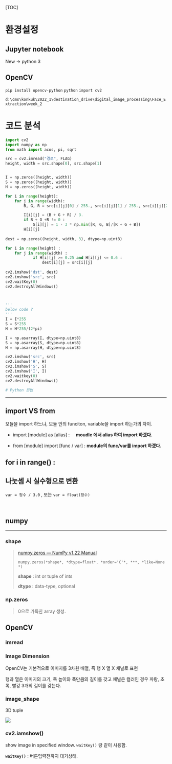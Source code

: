 [TOC]

# 환경설정

## Jupyter notebook

New -> python 3

## OpenCV

`pip install opencv-python`
`python`
`import cv2`

 `d:\cms\konkuk\2022_1\destination_drive\digital_image_processing\Face_Extraction\week_2`

# 코드 분석

```python
import cv2
import numpy as np
from math import acos, pi, sqrt
```

```python
src = cv2.imread("경로", FLAG)
height, width = src.shape[0], src.shape[1]


I = np.zeros((height, width))
S = np.zeros((height, width))
H = np.zeros((height, width))

for i in range(height):
    for j in range(width):
        B, G, R = src[i][j][0] / 255., src[i][j][1] / 255., src[i][j][2] / 255.

        I[i][j] = (B + G + R) / 3.
        if B + G +R != 0 :
            S[i][j] = 1 - 3 * np.min([R, G, B]/[R + G + B])
        H[i][j]
        
dest = np.zeros((height, width, 3), dtype=np.uint8)

for i in range(height) :
    for j in range(width) : 
            if H[i][j] >= 0.25 and H[i][j] <= 0.6 :
                dest[i][j] = src[i][j]
                
cv2.imshow('dst', dest)
cv2.imshow('src', src)
cv2.waitKey(0)
cv2.destroyAllWindows()



'''
below code ? 
'''
I = I*255
S = S*255
H = H*255/(2*pi)

I = np.asarray(I, dtype=np.uint8)
S = np.asarray(S, dtype=np.uint8)
H = np.asarray(H, dtype=np.uint8)

cv2.imshow('src', src)
cv2.imshow('H', H)
cv2.imshow('S', S)
cv2.imshow('I', I)
cv2.waitkey(0)
cv2.destroyAllWindows()

# Python 문법
```

---

## import VS from

모듈을 import 하느냐, 모듈 안의 funciton, variable을 import 하는가의 차이.

* import [module] as [alias] :     **moudle 에서 alias 하여 import 하겠다.**

* from [module] import [func / var] : **module의 func/var를 import 하겠다.**

## for i in range() :

## 나눗셈 시 실수형으로 변환

`var = 정수 / 3.0` , 또는 `var = float(정수)`

   

## numpy

---

### shape

> [numpy.zeros &#8212; NumPy v1.22 Manual](https://numpy.org/doc/stable/reference/generated/numpy.zeros.html?highlight=zeros#numpy.zeros)
> 
> `numpy.zeros(*shape*, *dtype=float*, *order='C'*, ***, *like=None*)`
> 
> **shape** : int or tuple of ints
> 
> **dtype** : data-type, optional

### np.zeros

> 0으로 가득찬 array 생성.

## OpenCV



### imread



### **Image Dimension**

OpenCV는 기본적으로 이미지를 3차원 배열, 즉 행 X 열 X 채널로 표현

행과 열은 이미지의 크기, 즉 높이와 폭만큼의 길이를 갖고 채널은 컬러인 경우 파랑, 초록, 빨강 3개의 길이를 갖는다.

### image_shape

3D tuple

 ![](https://mblogthumb-phinf.pstatic.net/MjAyMDAxMTRfNDUg/MDAxNTc4OTk1MDM0MTU1.h3C0KMd0NmV4LLwxQW3GdetczPwoBAJY8eYeQ6xWlPwg.9rCdr515CcNwqi6ujGHUl9rR5NfS1lEihr2pCPfZHwwg.PNG.bosongmoon/image.png?type=w800)

### cv2.iamshow()

show image in specified window. `waitKey()` 랑 같이 사용함.

**`waitKey()`** : 버튼입력전까지 대기상태.
